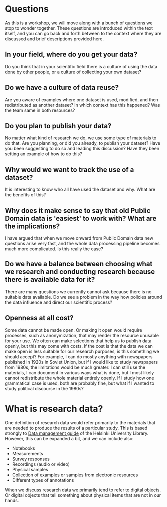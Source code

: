 # Questions

As this is a workshop, we will move along with a bunch of questions we stop to wonder together. These questions are introduced within the text itself, and you can go back and forth between to the context where they are discussed and brief descriptions provided here.

## In your field, where do you get your data?

Do you think that in your scientific field there is a culture of using the data done by other people, or a culture of collecting your own dataset? 

## Do we have a culture of data reuse?

Are you aware of examples where one dataset is used, modified, and then redistributed as another dataset? In which context has this happened? Was the team same in both resources?

## Do you plan to publish your data?

No matter what kind of research we do, we use some type of materials to do that. Are you planning, or did you already, to publish your dataset? Have you been suggesting to do so and leading this discussion? Have they been setting an example of how to do this?

## Why would we want to track the use of a dataset?

It is interesting to know who all have used the dataset and why. What are the benefits of this?

## Why does it make sense to say that old Public Domain data is 'easiest' to work with? What are the implications?

I have argued that when we move onward from Public Domain data new questions arise very fast, and the whole data processing pipeline becomes much more complicated. Is this really the case?

## Do we have a balance between choosing what we research and conducting research because there is available data for it?

There are many questions we currently cannot ask because there is no suitable data available. Do we see a problem in the way how policies around the data influence and direct our scientific process?

## Openness at all cost?

Some data cannot be made open. Or making it open would require processes, such as anonymization, that may render the resource unusable for your use. We often can make selections that help us to publish data openly, but this may come with costs. If the cost is that the data we can make open is less suitable for our research purposes, is this something we should accept? For example, I can do mostly anything with newspapers published in 1920s in Soviet Union, but if I would like to study newspapers from 1980s, the limitations would be much greater. I can still use the materials, I can document in various ways what is done, but I most likely cannot redistribute the whole material entirely openly. If I study how one grammatical case is used, both are probably fine, but what if I wanted to study political discourse in the 1980s?

# What is research data?

One definition of research data would refer primarily to the materials that are needed to produce the results of a particular study. This is based strongly to [Data management guide](https://libraryguides.helsinki.fi/c.php?g=662483&p=4682696) of the Helsinki University Library. However, this can be expanded a bit, and we can include also:

- Notebooks
- Measurements
- Survey responses
- Recordings (audio or video)
- Physical samples
- Collection of examples or samples from electronic resources
- Different types of annotations

When we discuss research data we primarily tend to refer to digital objects. Or digital objects that tell something about physical items that are not in our hands. 
